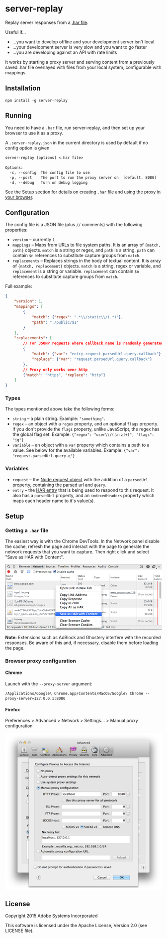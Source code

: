 server-replay
=============

Replay server responses from a [.har file](http://en.wikipedia.org/wiki/.har).

Useful if…

* …you want to develop offline and your development server isn't local
* …your development server is very slow and you want to go faster
* …you are developing against an API with rate limits

It works by starting a proxy server and serving content from a previously saved .har file overlayed with files from your local system, configurable with mappings.

## Installation

```
npm install -g server-replay
```

## Running

You need to have a `.har` file, run server-replay, and then set up your browser to use it as a proxy.

A `.server-replay.json` in the current directory is used by default if no config option is given.

```
server-replay [options] <.har file>

Options:
  -c, --config  The config file to use
  -p, --port    The port to run the proxy server on  [default: 8080]
  -d, --debug   Turn on debug logging
```

See the [Setup section for details on creating `.har` file and using the proxy in your browser](#setup).

## Configuration

The config file is a JSON file (plus `//` comments) with the following properties:

* `version` – currently `1`
* `mappings` – Maps from URLs to file system paths. It is an array of `{match, path}` objects. `match` is a string or regex, and `path` is a string. `path` can contain `$n` references to substitute capture groups from `match`.
* `replacements` – Replaces strings in the body of textual content. It is array of `{match, replacement}` objects. `match` is a string, regex or variable, and `replacement` is a string or variable. `replacement` can contain `$n` references to substitute capture groups from `match`.

Full example:

```json
{
    "version": 1,
    "mappings": [
        {
            "match": {"regex": ".*\\/static\\/(.*)"},
            "path": "./public/$1"
        }
    ],
    "replacements": [
        // For JSONP requests where callback name is randomly generated
        {
            "match": {"var": "entry.request.parsedUrl.query.callback"},
            "replace": {"var": "request.parsedUrl.query.callback"}
        },
        // Proxy only works over http
        {"match": "https", "replace": "http"}
    ]
}
```

### Types

The types mentioned above take the following forms:

* `string` – a plain string. Example: `"something"`.
* `regex` – an object with a `regex` property, and an optional `flags` property. If you don't provide the `flags` property, unlike JavaScript, the regex has the global flag set. Example: `{"regex": "user\\/([a-z]+)", "flags": "ig"}`
* `variable` – an object with a `var` property which contains a path to a value. See below for the available variables. Example: `{"var": "request.parsedUrl.query.q"}` 

### Variables

* `request` – the [Node request object](http://nodejs.org/api/http.html#http_http_incomingmessage) with the addition of a `parsedUrl` property, containing the [parsed url](http://nodejs.org/api/url.html) and `query`.
* `entry` – the [HAR entry](http://www.softwareishard.com/blog/har-12-spec/#entries) that is being used to respond to this request. It also has a `parsedUrl` property, and an `indexedHeaders` property which maps each header name to it's value(s).

## Setup

### Getting a `.har` file

The easiest way is with the Chrome DevTools. In the Network panel disable the cache, refresh the page and interact with the page to generate the network requests that you want to capture. Then right click and select "Save as HAR with Content".

![Creating a .har file](images/save-as-har.png)

**Note:** Extensions such as AdBlock and Ghostery interfere with the recorded responses. Be aware of this and, if necessary, disable them before loading the page.

### Browser proxy configuration

#### Chrome

Launch with the `--proxy-server` argument:

```
/Applications/Google\ Chrome.app/Contents/MacOS/Google\ Chrome --proxy-server=127.0.0.1:8080
```

#### Firefox

Preferences > Advanced > Network > Settings… > Manual proxy configuration

![Firefox proxy settings](images/firefox-proxy.png)

## License

Copyright 2015 Adobe Systems Incorporated

This software is licensed under the Apache License, Version 2.0 (see
LICENSE file).
